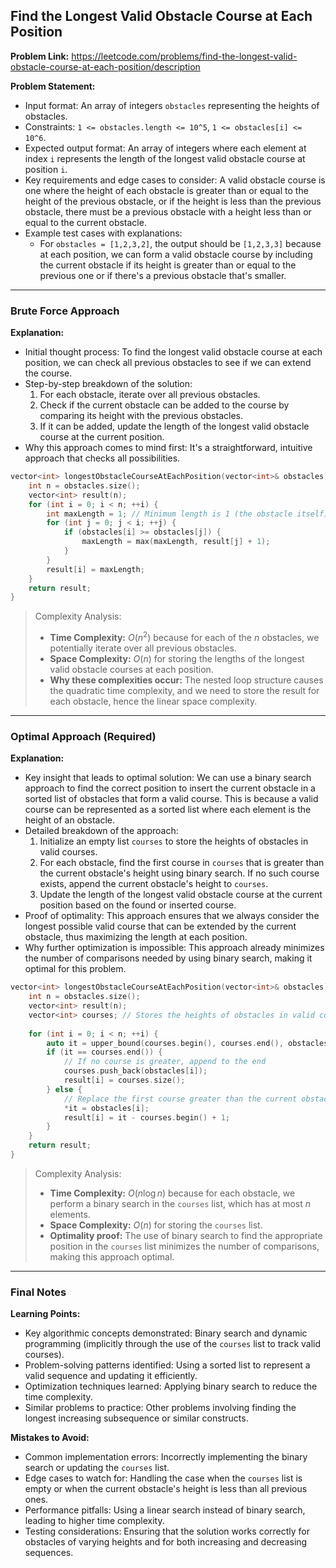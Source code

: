 ## Find the Longest Valid Obstacle Course at Each Position

**Problem Link:** https://leetcode.com/problems/find-the-longest-valid-obstacle-course-at-each-position/description

**Problem Statement:**
- Input format: An array of integers `obstacles` representing the heights of obstacles.
- Constraints: `1 <= obstacles.length <= 10^5`, `1 <= obstacles[i] <= 10^6`.
- Expected output format: An array of integers where each element at index `i` represents the length of the longest valid obstacle course at position `i`.
- Key requirements and edge cases to consider: A valid obstacle course is one where the height of each obstacle is greater than or equal to the height of the previous obstacle, or if the height is less than the previous obstacle, there must be a previous obstacle with a height less than or equal to the current obstacle.
- Example test cases with explanations: 
    - For `obstacles = [1,2,3,2]`, the output should be `[1,2,3,3]` because at each position, we can form a valid obstacle course by including the current obstacle if its height is greater than or equal to the previous one or if there's a previous obstacle that's smaller.

---

### Brute Force Approach

**Explanation:**
- Initial thought process: To find the longest valid obstacle course at each position, we can check all previous obstacles to see if we can extend the course.
- Step-by-step breakdown of the solution:
    1. For each obstacle, iterate over all previous obstacles.
    2. Check if the current obstacle can be added to the course by comparing its height with the previous obstacles.
    3. If it can be added, update the length of the longest valid obstacle course at the current position.
- Why this approach comes to mind first: It's a straightforward, intuitive approach that checks all possibilities.

```cpp
vector<int> longestObstacleCourseAtEachPosition(vector<int>& obstacles) {
    int n = obstacles.size();
    vector<int> result(n);
    for (int i = 0; i < n; ++i) {
        int maxLength = 1; // Minimum length is 1 (the obstacle itself)
        for (int j = 0; j < i; ++j) {
            if (obstacles[i] >= obstacles[j]) {
                maxLength = max(maxLength, result[j] + 1);
            }
        }
        result[i] = maxLength;
    }
    return result;
}
```

> Complexity Analysis:
> - **Time Complexity:** $O(n^2)$ because for each of the $n$ obstacles, we potentially iterate over all previous obstacles.
> - **Space Complexity:** $O(n)$ for storing the lengths of the longest valid obstacle courses at each position.
> - **Why these complexities occur:** The nested loop structure causes the quadratic time complexity, and we need to store the result for each obstacle, hence the linear space complexity.

---

### Optimal Approach (Required)

**Explanation:**
- Key insight that leads to optimal solution: We can use a binary search approach to find the correct position to insert the current obstacle in a sorted list of obstacles that form a valid course. This is because a valid course can be represented as a sorted list where each element is the height of an obstacle.
- Detailed breakdown of the approach:
    1. Initialize an empty list `courses` to store the heights of obstacles in valid courses.
    2. For each obstacle, find the first course in `courses` that is greater than the current obstacle's height using binary search. If no such course exists, append the current obstacle's height to `courses`.
    3. Update the length of the longest valid obstacle course at the current position based on the found or inserted course.
- Proof of optimality: This approach ensures that we always consider the longest possible valid course that can be extended by the current obstacle, thus maximizing the length at each position.
- Why further optimization is impossible: This approach already minimizes the number of comparisons needed by using binary search, making it optimal for this problem.

```cpp
vector<int> longestObstacleCourseAtEachPosition(vector<int>& obstacles) {
    int n = obstacles.size();
    vector<int> result(n);
    vector<int> courses; // Stores the heights of obstacles in valid courses
    
    for (int i = 0; i < n; ++i) {
        auto it = upper_bound(courses.begin(), courses.end(), obstacles[i]);
        if (it == courses.end()) {
            // If no course is greater, append to the end
            courses.push_back(obstacles[i]);
            result[i] = courses.size();
        } else {
            // Replace the first course greater than the current obstacle
            *it = obstacles[i];
            result[i] = it - courses.begin() + 1;
        }
    }
    return result;
}
```

> Complexity Analysis:
> - **Time Complexity:** $O(n \log n)$ because for each obstacle, we perform a binary search in the `courses` list, which has at most $n$ elements.
> - **Space Complexity:** $O(n)$ for storing the `courses` list.
> - **Optimality proof:** The use of binary search to find the appropriate position in the `courses` list minimizes the number of comparisons, making this approach optimal.

---

### Final Notes

**Learning Points:**
- Key algorithmic concepts demonstrated: Binary search and dynamic programming (implicitly through the use of the `courses` list to track valid courses).
- Problem-solving patterns identified: Using a sorted list to represent a valid sequence and updating it efficiently.
- Optimization techniques learned: Applying binary search to reduce the time complexity.
- Similar problems to practice: Other problems involving finding the longest increasing subsequence or similar constructs.

**Mistakes to Avoid:**
- Common implementation errors: Incorrectly implementing the binary search or updating the `courses` list.
- Edge cases to watch for: Handling the case when the `courses` list is empty or when the current obstacle's height is less than all previous ones.
- Performance pitfalls: Using a linear search instead of binary search, leading to higher time complexity.
- Testing considerations: Ensuring that the solution works correctly for obstacles of varying heights and for both increasing and decreasing sequences.